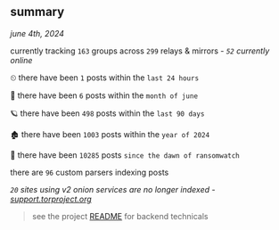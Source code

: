 
## summary
_june 4th, 2024_

currently tracking `163` groups across `299` relays & mirrors - _`52` currently online_

⏲ there have been `1` posts within the `last 24 hours`

🦈 there have been `6` posts within the `month of june`

🪐 there have been `498` posts within the `last 90 days`

🏚 there have been `1003` posts within the `year of 2024`

🦕 there have been `10285` posts `since the dawn of ransomwatch`

there are `96` custom parsers indexing posts

_`20` sites using v2 onion services are no longer indexed - [support.torproject.org](https://support.torproject.org/onionservices/v2-deprecation/)_

> see the project [README](https://github.com/joshhighet/ransomwatch#ransomwatch--) for backend technicals
